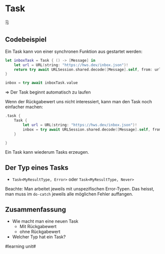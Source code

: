 # Task
🗒️

## Codebeispiel

Ein Task kann von einer synchronen Funktion aus gestartet werden:

```swift
let inboxTask = Task { () -> [Message] in
	let url = URL(string: "https://hws.dev/inbox.json")!
	return try await URLSession.shared.decode([Message].self, from: url)
}

inbox = try await inboxTask.value
```

=\> Der Task beginnt automatisch zu laufen

Wenn der Rückgabewert uns nicht interessiert, kann man den Task noch einfacher machen:


```swift
.task {
    Task {
        let url = URL(string: "https://hws.dev/inbox.json")!
        inbox = try await URLSession.shared.decode([Message].self, from: url)
    }

}
```


Ein Task kann wiederum Tasks erzeugen.

## Der Typ eines Tasks

- `Task<MyResultType, Error>` oder `Task<MyResultType, Never>`

Beachte: Man arbeitet jeweils mit unspezifischen Error-Typen. Das heisst, man muss im `do-catch` jeweils alle möglichen Fehler auffangen.

## Zusammenfassung
- Wie macht man eine neuen Task
	- Mit Rückgabewert
	- ohne Rückgabewert
- Welcher Typ hat ein Task?






#learning unit#